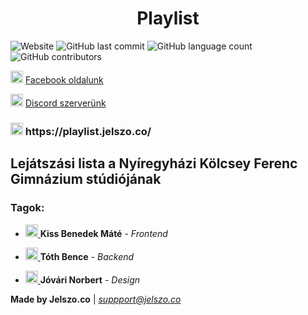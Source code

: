 <h1 align="center">Playlist</h1>

![Website](https://img.shields.io/website/https/playlist.jelszo.co?down_message=offline&label=Website&up_message=online)
![GitHub last commit](https://img.shields.io/github/last-commit/tasztalos69/playlist?logo=git&logoColor=white)
![GitHub language count](https://img.shields.io/github/languages/count/tasztalos69/playlist?logo=visual%20studio%20code)
![GitHub contributors](https://img.shields.io/github/contributors/tasztalos69/playlist?label=Contributors&logo=github&style=social)

<img height="20" width="20" src="https://cdn.jsdelivr.net/npm/simple-icons@latest/icons/facebook.svg" /> [Facebook oldalunk](https://www.facebook.com/jelszoco/)

<img height="20" width="20" src="https://cdn.jsdelivr.net/npm/simple-icons@latest/icons/discord.svg" /> [Discord szerverünk](https://discord.gg/akeTTJy)

<h3> <img height="20" width="20" src="http://i.imgur.com/oeQmniz.png" /> https://playlist.jelszo.co/ </h3>

## Lejátszási lista a Nyíregyházi Kölcsey Ferenc Gimnázium stúdiójának

### Tagok:

- <a href="https://github.com/Tasztalos69"> <img height="20" width="20" src="https://cdn.jsdelivr.net/npm/simple-icons@latest/icons/github.svg" /> </a> **Kiss Benedek Máté** - _Frontend_

- <a href="https://github.com/btoth04"> <img height="20" width="20" src="https://cdn.jsdelivr.net/npm/simple-icons@latest/icons/github.svg" /> </a>
 **Tóth Bence** - _Backend_

- <a href="https://github.com/hydraPNG"> <img height="20" width="20" src="https://cdn.jsdelivr.net/npm/simple-icons@latest/icons/github.svg" /> </a> **Jóvári Norbert** - _Design_

**Made by Jelszo.co** | *suppport@jelszo.co*
